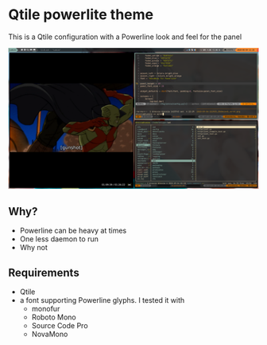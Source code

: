 # Qtile powerlite theme

This is a Qtile configuration with a Powerline look and feel for the panel

![Screenshot](qtile-powerlite-screenshot1.png)

## Why?

* Powerline can be heavy at times
* One less daemon to run
* Why not

## Requirements

* Qtile
* a font supporting Powerline glyphs. I tested it with
  * monofur
  * Roboto Mono
  * Source Code Pro
  * NovaMono

